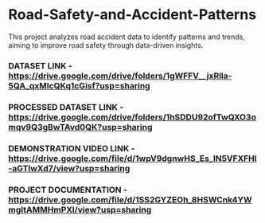 # Road-Safety-and-Accident-Patterns
This project analyzes road accident data to identify patterns and trends, aiming to improve road safety through data-driven insights. 

### DATASET LINK - **https://drive.google.com/drive/folders/1gWFFV__jxRlla-5QA_qxMlcQKq1cGisf?usp=sharing**

### PROCESSED DATASET LINK - **https://drive.google.com/drive/folders/1hSDDU92ofTwQXO3omqv9Q3gBwTAvd0QK?usp=sharing**

### DEMONSTRATION VIDEO LINK - **https://drive.google.com/file/d/1wpV9dgnwHS_Es_lN5VFXFHl-aGTIwXd7/view?usp=sharing**

### PROJECT DOCUMENTATION - **https://drive.google.com/file/d/1SS2GYZEOh_8HSWCnk4YWmgItAMMHmPXl/view?usp=sharing**

